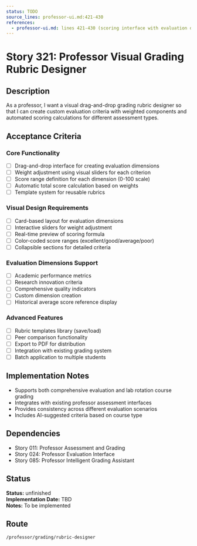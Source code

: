 ```yaml
---
status: TODO
source_lines: professor-ui.md:421-430
references:
  - professor-ui.md: lines 421-430 (scoring interface with evaluation dimensions)
---
```


# Story 321: Professor Visual Grading Rubric Designer

## Description
As a professor, I want a visual drag-and-drop grading rubric designer so that I can create custom evaluation criteria with weighted components and automated scoring calculations for different assessment types.

## Acceptance Criteria

### Core Functionality
- [ ] Drag-and-drop interface for creating evaluation dimensions
- [ ] Weight adjustment using visual sliders for each criterion
- [ ] Score range definition for each dimension (0-100 scale)
- [ ] Automatic total score calculation based on weights
- [ ] Template system for reusable rubrics

### Visual Design Requirements
- [ ] Card-based layout for evaluation dimensions
- [ ] Interactive sliders for weight adjustment
- [ ] Real-time preview of scoring formula
- [ ] Color-coded score ranges (excellent/good/average/poor)
- [ ] Collapsible sections for detailed criteria

### Evaluation Dimensions Support
- [ ] Academic performance metrics
- [ ] Research innovation criteria  
- [ ] Comprehensive quality indicators
- [ ] Custom dimension creation
- [ ] Historical average score reference display

### Advanced Features
- [ ] Rubric templates library (save/load)
- [ ] Peer comparison functionality
- [ ] Export to PDF for distribution
- [ ] Integration with existing grading system
- [ ] Batch application to multiple students

## Implementation Notes
- Supports both comprehensive evaluation and lab rotation course grading
- Integrates with existing professor assessment interfaces
- Provides consistency across different evaluation scenarios
- Includes AI-suggested criteria based on course type

## Dependencies
- Story 011: Professor Assessment and Grading
- Story 024: Professor Evaluation Interface  
- Story 085: Professor Intelligent Grading Assistant


## Status
**Status:** unfinished  
**Implementation Date:** TBD  
**Notes:** To be implemented
## Route
`/professor/grading/rubric-designer`